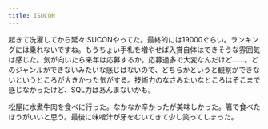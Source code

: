 ```yaml
---
title: ISUCON
---
```


起きて洗濯してから延々ISUCONやってた。最終的には19000ぐらい。ランキングには乗れないですね。もうちょい手札を増やせば入賞自体はできそうな雰囲気は感じた。気が向いたら来年は応募するか。応募過多で大変なんだけど……。どのジャンルができないみたいな感じはないので、どちらかというと観察ができないというところが大きかった気がする。技術力のなさみたいなところはそこまで感じなかったけど、SQL力はあんまないかも。

松屋に水煮牛肉を食べに行った。なかなか辛かったが美味しかった。箸で食べたほうがいいと思う。最後に味噌汁が牙をむいてきて少し笑ってしまった。